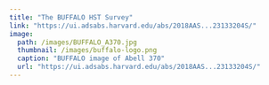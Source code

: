 ```yaml
---
title: "The BUFFALO HST Survey"
link: "https://ui.adsabs.harvard.edu/abs/2018AAS...23133204S/"
image: 
  path: /images/BUFFALO_A370.jpg
  thumbnail: /images/buffalo-logo.png
  caption: "BUFFALO image of Abell 370"
  url: "https://ui.adsabs.harvard.edu/abs/2018AAS...23133204S/"
---
```



